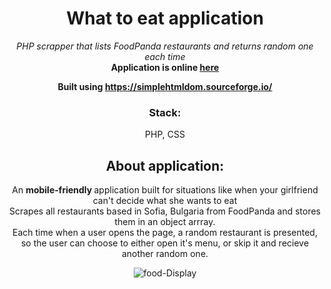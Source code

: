 
<center>

<h1>What to eat application</h1>
<i>PHP scrapper that lists FoodPanda restaurants and returns random one each time</i> <br>
<b>Application is online <a href ="https://gfwantstoeat.herokuapp.com/">here</a></b> <br>

<b>Built using https://simplehtmldom.sourceforge.io/ </b>
<h3>Stack:</h3>
PHP, CSS <p></p>


<h2>About application: </h2>

An <b> mobile-friendly </b>  application built for situations like when your girlfriend can't decide what she wants to eat <br>
Scrapes all restaurants based in Sofia, Bulgaria from FoodPanda and stores them in an object arrray. <br>
Each time when a user opens the page, a random restaurant is presented, so the user can choose to either open it's menu, or skip it and recieve another random one.

<img src="https://i.ibb.co/xf0cHV4/food-Display.png" alt="food-Display" border="0">

